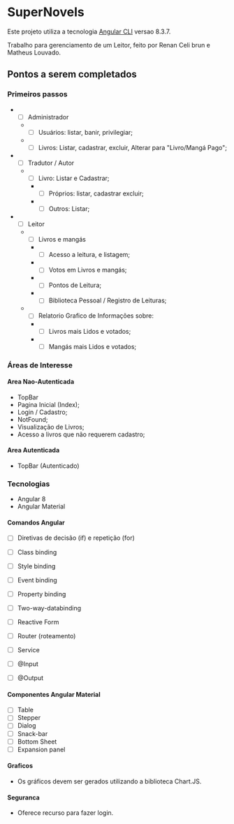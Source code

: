 # SuperNovels

Este projeto utiliza a tecnologia [Angular CLI](https://github.com/angular/angular-cli) versao 8.3.7.

Trabalho para gerenciamento de um Leitor, feito por Renan Celi brun e Matheus Louvado.

## Pontos a serem completados

### Primeiros passos

* - [ ] Administrador
  * - [ ] Usuários: listar, banir, privilegiar;
  * - [ ] Livros: Listar, cadastrar, excluir, Alterar para "Livro/Mangá Pago";
* - [ ] Tradutor / Autor
  * - [ ] Livro: Listar e Cadastrar;
    * - [ ] Próprios: listar, cadastrar excluir;
    * - [ ] Outros: Listar;
* - [ ] Leitor
  * - [ ] Livros e mangás
    * - [ ] Acesso a leitura, e listagem;
    * - [ ] Votos em Livros e mangás;
    * - [ ] Pontos de Leitura;
    * - [ ] Biblioteca Pessoal / Registro de Leituras;
  * - [ ] Relatorio Grafico de Informações sobre:
    * - [ ] Livros mais Lidos e votados;
    * - [ ] Mangás mais Lidos e votados;

### Áreas de Interesse

#### Area Nao-Autenticada

- TopBar
- Pagina Inicial (Index);
- Login / Cadastro;
- NotFound;
- Visualização de Livros;
- Acesso a livros que não requerem cadastro;

#### Area Autenticada

- TopBar (Autenticado)

### Tecnologias
- Angular 8
- Angular Material

#### Comandos Angular

- [ ] Diretivas de decisão (if) e repetição (for)
- [ ] Class binding
- [ ] Style binding
- [ ] Event binding
- [ ] Property binding
- [ ] Two-way-databinding
- [ ] Reactive Form
- [ ] Router (roteamento)
- [ ] Service
- [ ] @Input
- [ ] @Output


#### Componentes Angular Material

- [ ] Table
- [ ] Stepper
- [ ] Dialog
- [ ] Snack-bar
- [ ] Bottom Sheet
- [ ] Expansion panel

#### Graficos

- Os gráficos devem ser gerados utilizando a biblioteca Chart.JS.

#### Seguranca

- Oferece recurso para fazer login.

